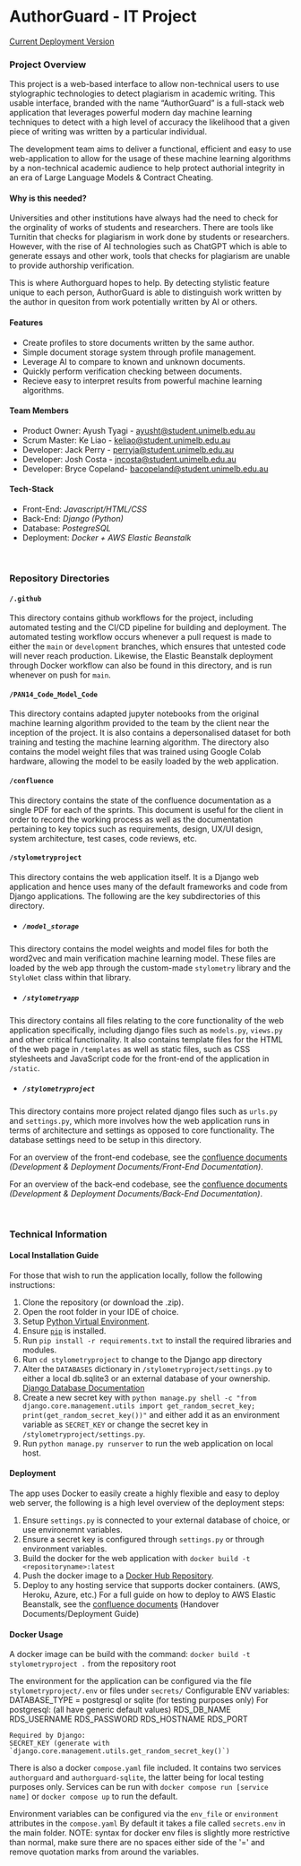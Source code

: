 # AuthorGuard - IT Project
[Current Deployment Version](http://authorguard-demo.ap-southeast-2.elasticbeanstalk.com/)

### Project Overview
This project is a web-based interface to allow non-technical users to use stylographic technologies to detect plagiarism in academic writing. This usable interface, branded with the name “AuthorGuard” is a full-stack web application that leverages powerful modern day machine learning techniques to detect with a high level of accuracy the likelihood that a given piece of writing was written by a particular individual. 

The development team aims to deliver a functional, efficient and easy to use web-application to allow for the usage of these machine learning algorithms by a non-technical academic audience to help protect authorial integrity in an era of Large Language Models & Contract Cheating.

#### Why is this needed?
Universities and other institutions have always had the need to check for the orginality of works of students and researchers. There are tools like Turnitin that checks for plagiarism in work done by students or researchers. However, with the rise of AI technologies such as ChatGPT which is able to generate essays and other work, tools that checks for plagiarism are unable to provide authorship verification. 
               
This is where Authorguard hopes to help. 
By detecting stylistic feature unique to each person, AuthorGuard is able to distinguish work 
written by the author in quesiton from work potentially written by AI or others.

#### Features
- Create profiles to store documents written by the same author.
- Simple document storage system through profile management.
- Leverage AI to compare to known and unknown documents.
- Quickly perform verification checking between documents.
- Recieve easy to interpret results from powerful machine learning algorithms.

#### Team Members
- Product Owner: Ayush Tyagi -  ayusht@student.unimelb.edu.au
- Scrum Master: Ke Liao - keliao@student.unimelb.edu.au
- Developer: Jack Perry - perryja@student.unimelb.edu.au
- Developer: Josh Costa - jncosta@student.unimelb.edu.au
- Developer: Bryce Copeland- bacopeland@student.unimelb.edu.au

#### Tech-Stack
- Front-End: *Javascript/HTML/CSS*
- Back-End: *Django (Python)*
- Database: *PostegreSQL*
- Deployment: *Docker + AWS Elastic Beanstalk*

<br>

### Repository Directories
#### ```/.github```
This directory contains github workflows for the project, including automated testing and the CI/CD pipeline for building and deployment. The automated testing workflow occurs whenever a pull request is made to either the ```main``` or ```development``` branches, which ensures that untested code will never reach production. Likewise, the Elastic Beanstalk deployment through Docker workflow can also be found in this directory, and is run whenever on push for ```main```.

#### ```/PAN14_Code_Model_Code```
This directory contains adapted jupyter notebooks from the original machine learning algorithm provided to the team by the client near the inception of the project. It is also contains a depersonalised dataset for both training and testing the machine learning algorithm. The directory also contains the model weight files that was trained using Google Colab hardware, allowing the model to be easily loaded by the web application.

#### ```/confluence```
This directory contains the state of the confluence documentation as a single PDF for each of the sprints. This document is useful for the client in order to record the working process as well as the documentation pertaining to key topics such as requirements, design, UX/UI design, system architecture, test cases, code reviews, etc.

#### ```/stylometryproject```
This directory contains the web application itself. It is a Django web application and hence uses many of the default frameworks and code from Django applications. The following are the key subdirectories of this directory.

- ##### ```/model_storage```
This directory contains the model weights and model files for both the word2vec and main verification machine learning model. These files are loaded by the web app through the custom-made ```stylometry``` library and the ```StyloNet``` class within that library.

- ##### ```/stylometryapp```
This directory contains all files relating to the core functionality of the web application specifically, including django files such as ```models.py```, ```views.py``` and other critical functionality. It also contains template files for the HTML of the web page in ```/templates``` as well as static files, such as CSS stylesheets and JavaScript code for the front-end of the application in ```/static```.

- ##### ```/stylometryproject```
This directory contains more project related django files such as ```urls.py``` and ```settings.py```, which more involves how the web application runs in terms of architecture and settings as opposed to core functionality. The database settings need to be setup in this directory.

For an overview of the front-end codebase, see the [confluence documents](https://github.com/Friday-11am-Team-2/IT-Project/blob/development/confluence/sprint3/2023_Writing_Style_COMP30022_Sprint3_Team2.pdf) 
*(Development & Deployment Documents/Front-End Documentation)*.

For an overview of the back-end codebase, see the [confluence documents](https://github.com/Friday-11am-Team-2/IT-Project/blob/development/confluence/sprint3/2023_Writing_Style_COMP30022_Sprint3_Team2.pdf) 
*(Development & Deployment Documents/Back-End Documentation)*.

<br>

### Technical Information

#### Local Installation Guide
For those that wish to run the application locally, follow the following instructions:
1. Clone the repository (or download the .zip).
2. Open the root folder in your IDE of choice.
3. Setup [Python Virtual Environment](https://docs.python.org/3/library/venv.html).
4. Ensure [```pip```](https://pip.pypa.io/en/stable/installation/) is installed.
5. Run ```pip install -r requirements.txt``` to install the required libraries and modules.
6. Run ```cd stylometryproject``` to change to the Django app directory
7. Alter the ```DATABASES``` dictionary in ```/stylometryproject/settings.py``` to either a local db.sqlite3 or an external database of your ownership. [Django Database Documentation](https://docs.djangoproject.com/en/4.2/ref/databases/)
8. Create a new secret key with ```python manage.py shell -c "from django.core.management.utils import get_random_secret_key; print(get_random_secret_key())"``` and either add it as an environment variable as ```SECRET_KEY``` or change the secret key in ```/stylometryproject/settings.py```.
9. Run ```python manage.py runserver``` to run the web application on local host.

#### Deployment 
The app uses Docker to easily create a highly flexible and easy to deploy web server, the following is a high level overview of the deployment steps:
1. Ensure ```settings.py``` is connected to your external database of choice, or use environemnt variables.
2. Ensure a secret key is configured through ```settings.py``` or through environment variables.
3. Build the docker for the web application with ```docker build -t <repositoryname>:latest```
4. Push the docker image to a [Docker Hub Repository](https://hub.docker.com/).
5. Deploy to any hosting service that supports docker containers. (AWS, Heroku, Azure, etc.)
For a full guide on how to deploy to AWS Elastic Beanstalk, see the [confluence documents](https://github.com/Friday-11am-Team-2/IT-Project/blob/development/confluence/sprint3/2023_Writing_Style_COMP30022_Sprint3_Team2.pdf) (Handover Documents/Deployment Guide)


#### Docker Usage
A docker image can be build with the command: `docker build -t stylometryproject .` from the repository root

The environment for the application can be configured via the file `stylometryproject/.env` or files under `secrets/`
Configurable ENV variables:
	DATABASE_TYPE = postgresql or sqlite (for testing purposes only)
	For postgresql: (all have generic default values)
		RDS_DB_NAME
		RDS_USERNAME
		RDS_PASSWORD
		RDS_HOSTNAME
		RDS_PORT
	
	Required by Django:
	SECRET_KEY (generate with `django.core.management.utils.get_random_secret_key()`)

There is also a docker `compose.yaml` file included.
It contains two services `authorguard` and `authorguard-sqlite`, the latter being for local testing purposes only.
Services can be run with `docker compose run [service name]` or `docker compose up` to run the default.

Environment variables can be configured via the `env_file` or `environment` attributes in the `compose.yaml`
By default it takes a file called `secrets.env` in the main folder.
NOTE: syntax for docker env files is slightly more restrictive than normal, make sure there are no spaces either side of the '=' and remove quotation marks from around the variables.
